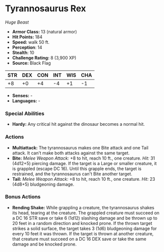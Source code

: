 # Tyrannosaurus Rex

*Huge* *Beast*

- **Armor Class:** 13 (natural armor)
- **Hit Points:** 184 
- **Speed:** walk 50 ft.
- **Perception**: 14
- **Stealth**: 10
- **Challenge Rating:** 8 (3,900 XP)
- **Source:** Black Flag

| STR | DEX | CON | INT | WIS | CHA |
| --- | --- | --- | --- | --- | --- |
| +8 | +0 | +4 | -4 | +1 | -1 |

- **Senses:** -
- **Languages:** -

### Special Abilities

- **Hardy:** Any critical hit against the dinosaur becomes a normal hit.

### Actions

- **Multiattack:** The tyrannosaurus makes one Bite attack and one Tail attack. It can't make both attacks against the same target.
- **Bite:** _Melee Weapon Attack:_ +8 to hit, reach 10 ft., one creature. _Hit:_ 31 (4d12+5) piercing damage. If the target is a Large or smaller creature, it is grappled (escape DC 16). Until this grapple ends, the target is restrained, and the tyrannosaurus can't Bite another target.
- **Tail:** _Melee Weapon Attack:_ +8 to hit, reach 10 ft., one creature. _Hit:_ 23 (4d8+5) bludgeoning damage.

### Bonus Actions

- **Rending Shake:** While grappling a creature, the tyrannosaurus shakes its head, tearing at the creature. The grappled creature must succeed on a DC 16 STR save or take 6 (1d12) slashing damage and be thrown up to 20 feet in a random direction and knocked prone. If the thrown target strikes a solid surface, the target takes 3 (1d6) bludgeoning damage for every 10 feet it was thrown. If the target is thrown at another creature, that creature must succeed on a DC 16 DEX save or take the same damage and be knocked prone.
